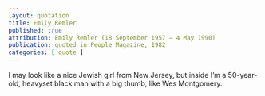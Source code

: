 ```yaml
---
layout: quotation
title: Emily Remler
published: true
attribution: Emily Remler (18 September 1957 – 4 May 1990)
publication: quoted in People Magazine, 1982
categories: [ quote ]
---
```


I may look like a nice Jewish girl from New Jersey, but inside I’m a 
50-year-old, heavyset black man with a big thumb, like Wes Montgomery.
